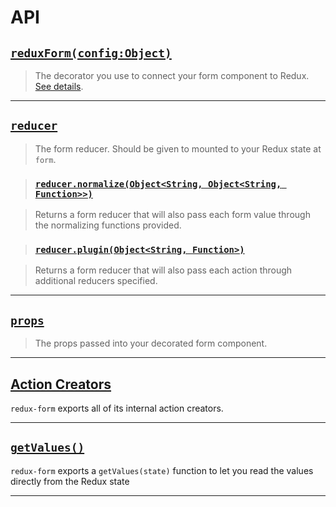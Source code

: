 # API

## [`reduxForm(config:Object)`](ReduxForm.md)

> The decorator you use to connect your form component to Redux.
> [See details](ReduxForm.md).

---

## [`reducer`](Reducer.md)

> The form reducer. Should be given to mounted to your Redux state at `form`.

> ### [`reducer.normalize(Object<String, Object<String, Function>>)`](ReducerNormalize.md)

> Returns a form reducer that will also pass each form value through the normalizing functions provided.

> ### [`reducer.plugin(Object<String, Function>)`](ReducerPlugin.md)

> Returns a form reducer that will also pass each action through additional reducers specified.

---

## [`props`](Props.md)

> The props passed into your decorated form component.

---

## [Action Creators](ActionCreators.md)

`redux-form` exports all of its internal action creators.

---

## [`getValues()`](GetValues.md)

`redux-form` exports a `getValues(state)` function to let you read the values directly from the Redux state

---
